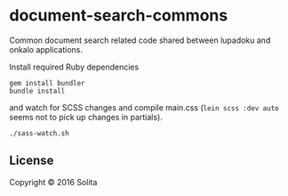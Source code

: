 # document-search-commons

Common document search related code shared between lupadoku and onkalo applications.

Install required Ruby dependencies

    gem install bundler
    bundle install

and watch for SCSS changes and compile main.css (`lein scss :dev auto`
seems not to pick up changes in partials).

    ./sass-watch.sh

## License

Copyright © 2016 Solita
